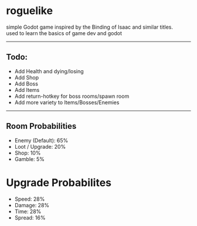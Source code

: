 # roguelike
 
simple Godot game inspired by the Binding of Isaac and similar titles.<br />
used to learn the basics of game dev and godot

--------------------------------------------

## Todo:
- Add Health and dying/losing
- Add Shop
- Add Boss
- Add Items
- Add return-hotkey for boss rooms/spawn room
- Add more variety to Items/Bosses/Enemies

--------------------------------------------

## Room Probabilities
- Enemy (Default): 65%
- Loot / Upgrade: 20%
- Shop: 10%
- Gamble: 5%

# Upgrade Probabilites
- Speed: 28%
- Damage: 28%
- Time: 28%
- Spread: 16%
